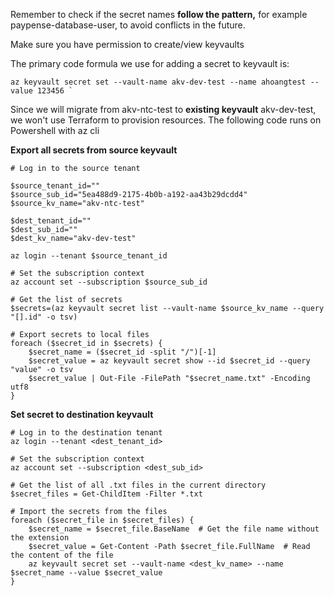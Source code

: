 Remember to check if the secret names **follow the pattern,** for example paypense-database-user, to avoid conflicts in the future.

Make sure you have permission to create/view keyvaults

The primary code formula we use for adding a secret to keyvault is:
```
az keyvault secret set --vault-name akv-dev-test --name ahoangtest --value 123456 `
```
Since we will migrate from akv-ntc-test to **existing keyvault** akv-dev-test, we 
won't use Terraform to provision resources. The following code runs on Powershell with az cli

**Export all secrets from source keyvault**


```
# Log in to the source tenant

$source_tenant_id=""
$source_sub_id="5ea488d9-2175-4b0b-a192-aa43b29dcdd4"
$source_kv_name="akv-ntc-test"

$dest_tenant_id=""
$dest_sub_id=""
$dest_kv_name="akv-dev-test"

az login --tenant $source_tenant_id

# Set the subscription context
az account set --subscription $source_sub_id

# Get the list of secrets
$secrets=(az keyvault secret list --vault-name $source_kv_name --query "[].id" -o tsv)

# Export secrets to local files
foreach ($secret_id in $secrets) {
    $secret_name = ($secret_id -split "/")[-1]
    $secret_value = az keyvault secret show --id $secret_id --query "value" -o tsv
    $secret_value | Out-File -FilePath "$secret_name.txt" -Encoding utf8
}
```
**Set secret to destination keyvault**


```
# Log in to the destination tenant
az login --tenant <dest_tenant_id>

# Set the subscription context
az account set --subscription <dest_sub_id>

# Get the list of all .txt files in the current directory
$secret_files = Get-ChildItem -Filter *.txt

# Import the secrets from the files
foreach ($secret_file in $secret_files) {
    $secret_name = $secret_file.BaseName  # Get the file name without the extension
    $secret_value = Get-Content -Path $secret_file.FullName  # Read the content of the file
    az keyvault secret set --vault-name <dest_kv_name> --name $secret_name --value $secret_value
}
```
